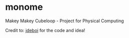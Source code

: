 # monome
Makey Makey Cubeloop - Project for Physical Computing

Credit to: [jdeboi](https://github.com/jdeboi/monome) for the code and idea!
